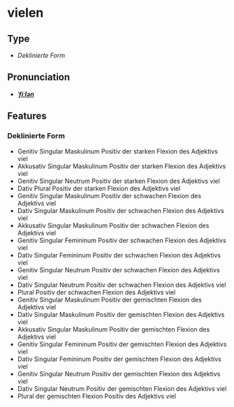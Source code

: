 # vielen
## Type
- _Deklinierte Form_
## Pronunciation
- **_[ˈfiːlən](https://commons.wikimedia.org/wiki/File:De-vielen.ogg)_**
## Features
### Deklinierte Form
- Genitiv Singular Maskulinum Positiv der starken Flexion des Adjektivs viel
- Akkusativ Singular Maskulinum Positiv der starken Flexion des Adjektivs viel
- Genitiv Singular Neutrum Positiv der starken Flexion des Adjektivs viel
- Dativ Plural Positiv der starken Flexion des Adjektivs viel
- Genitiv Singular Maskulinum Positiv der schwachen Flexion des Adjektivs viel
- Dativ Singular Maskulinum Positiv der schwachen Flexion des Adjektivs viel
- Akkusativ Singular Maskulinum Positiv der schwachen Flexion des Adjektivs viel
- Genitiv Singular Femininum Positiv der schwachen Flexion des Adjektivs viel
- Dativ Singular Femininum Positiv der schwachen Flexion des Adjektivs viel
- Genitiv Singular Neutrum Positiv der schwachen Flexion des Adjektivs viel
- Dativ Singular Neutrum Positiv der schwachen Flexion des Adjektivs viel
- Plural Positiv der schwachen Flexion des Adjektivs viel
- Genitiv Singular Maskulinum Positiv der gemischten Flexion des Adjektivs viel
- Dativ Singular Maskulinum Positiv der gemischten Flexion des Adjektivs viel
- Akkusativ Singular Maskulinum Positiv der gemischten Flexion des Adjektivs viel
- Genitiv Singular Femininum Positiv der gemischten Flexion des Adjektivs viel
- Dativ Singular Femininum Positiv der gemischten Flexion des Adjektivs viel
- Genitiv Singular Neutrum Positiv der gemischten Flexion des Adjektivs viel
- Dativ Singular Neutrum Positiv der gemischten Flexion des Adjektivs viel
- Plural der gemischten Flexion Positiv des Adjektivs viel
